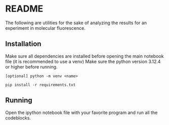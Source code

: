 # README
The following are utilities for the sake of analyzing the results for an experiment in molecular fluorescence.

## Installation
Make sure all dependencies are installed before opening the main notebook file (it is recommended to use a venv)
Make sure the python version 3.12.4 or higher before running.
```code
[optional] python -m venv <name>

pip install -r requirements.txt
```

## Running
Open the ipython notebook file with your favorite program and run all the codeblocks.
